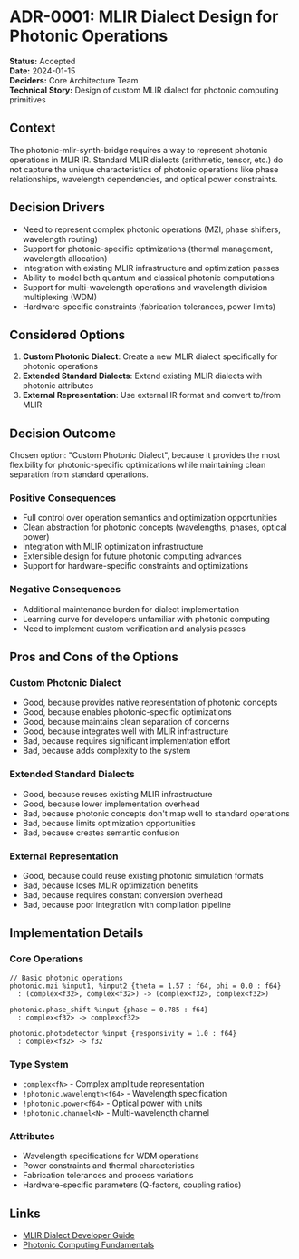 # ADR-0001: MLIR Dialect Design for Photonic Operations

**Status:** Accepted  
**Date:** 2024-01-15  
**Deciders:** Core Architecture Team  
**Technical Story:** Design of custom MLIR dialect for photonic computing primitives

## Context

The photonic-mlir-synth-bridge requires a way to represent photonic operations in MLIR IR. Standard MLIR dialects (arithmetic, tensor, etc.) do not capture the unique characteristics of photonic operations like phase relationships, wavelength dependencies, and optical power constraints.

## Decision Drivers

* Need to represent complex photonic operations (MZI, phase shifters, wavelength routing)
* Support for photonic-specific optimizations (thermal management, wavelength allocation)
* Integration with existing MLIR infrastructure and optimization passes
* Ability to model both quantum and classical photonic computations
* Support for multi-wavelength operations and wavelength division multiplexing (WDM)
* Hardware-specific constraints (fabrication tolerances, power limits)

## Considered Options

1. **Custom Photonic Dialect**: Create a new MLIR dialect specifically for photonic operations
2. **Extended Standard Dialects**: Extend existing MLIR dialects with photonic attributes
3. **External Representation**: Use external IR format and convert to/from MLIR

## Decision Outcome

Chosen option: "Custom Photonic Dialect", because it provides the most flexibility for photonic-specific optimizations while maintaining clean separation from standard operations.

### Positive Consequences

* Full control over operation semantics and optimization opportunities
* Clean abstraction for photonic concepts (wavelengths, phases, optical power)
* Integration with MLIR optimization infrastructure
* Extensible design for future photonic computing advances
* Support for hardware-specific constraints and optimizations

### Negative Consequences

* Additional maintenance burden for dialect implementation
* Learning curve for developers unfamiliar with photonic computing
* Need to implement custom verification and analysis passes

## Pros and Cons of the Options

### Custom Photonic Dialect

* Good, because provides native representation of photonic concepts
* Good, because enables photonic-specific optimizations
* Good, because maintains clean separation of concerns
* Good, because integrates well with MLIR infrastructure
* Bad, because requires significant implementation effort
* Bad, because adds complexity to the system

### Extended Standard Dialects

* Good, because reuses existing MLIR infrastructure
* Good, because lower implementation overhead
* Bad, because photonic concepts don't map well to standard operations
* Bad, because limits optimization opportunities
* Bad, because creates semantic confusion

### External Representation

* Good, because could reuse existing photonic simulation formats
* Bad, because loses MLIR optimization benefits
* Bad, because requires constant conversion overhead
* Bad, because poor integration with compilation pipeline

## Implementation Details

### Core Operations

```mlir
// Basic photonic operations
photonic.mzi %input1, %input2 {theta = 1.57 : f64, phi = 0.0 : f64} 
  : (complex<f32>, complex<f32>) -> (complex<f32>, complex<f32>)

photonic.phase_shift %input {phase = 0.785 : f64} 
  : complex<f32> -> complex<f32>

photonic.photodetector %input {responsivity = 1.0 : f64} 
  : complex<f32> -> f32
```

### Type System

* `complex<fN>` - Complex amplitude representation
* `!photonic.wavelength<f64>` - Wavelength specification
* `!photonic.power<f64>` - Optical power with units
* `!photonic.channel<N>` - Multi-wavelength channel

### Attributes

* Wavelength specifications for WDM operations
* Power constraints and thermal characteristics
* Fabrication tolerances and process variations
* Hardware-specific parameters (Q-factors, coupling ratios)

## Links

* [MLIR Dialect Developer Guide](https://mlir.llvm.org/docs/DefiningDialects/)
* [Photonic Computing Fundamentals](docs/photonic-computing-primer.md)